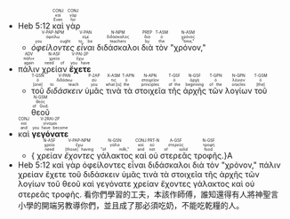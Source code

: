 - <rt>Heb 5:12</rt> <RUBY><ruby><ruby>καὶ<rt>Even</rt></ruby><rt>καί</rt></ruby><rt>CONJ</rt></RUBY> <RUBY><ruby><ruby>γὰρ<rt>for</rt></ruby><rt>γάρ</rt></ruby><rt>CONJ</rt></RUBY> 
	- <RUBY><ruby><ruby><em>ὀφείλοντες</em><rt>you ought</rt></ruby><rt>ὀφείλω</rt></ruby><rt>V-PAP-NPM</rt></RUBY> <RUBY><ruby><ruby><em>εἶναι</em><rt>to be</rt></ruby><rt>εἰμί</rt></ruby><rt>V-PAN</rt></RUBY> <RUBY><ruby><ruby>διδάσκαλοι<rt>teachers</rt></ruby><rt>διδάσκαλος</rt></ruby><rt>N-NPM</rt></RUBY> <RUBY><ruby><ruby>διὰ<rt>by</rt></ruby><rt>διά</rt></ruby><rt>PREP</rt></RUBY> <RUBY><ruby><ruby>τὸν<rt>the</rt></ruby><rt>ὁ</rt></ruby><rt>T-ASM</rt></RUBY> <RUBY><ruby><ruby>"χρόνον,"<rt>"time,"</rt></ruby><rt>χρόνος</rt></ruby><rt>N-ASM</rt></RUBY> 
- <RUBY><ruby><ruby>πάλιν<rt>again</rt></ruby><rt>πάλιν</rt></ruby><rt>ADV</rt></RUBY> <RUBY><ruby><ruby>χρείαν<rt>need of</rt></ruby><rt>χρεία</rt></ruby><rt>N-ASF</rt></RUBY> <RUBY><ruby><ruby><strong>ἔχετε</strong><rt>you have</rt></ruby><rt>ἔχω</rt></ruby><rt>V-PAI-2P</rt></RUBY> 
	- <RUBY><ruby><ruby>τοῦ<rt>[one]</rt></ruby><rt>ὁ</rt></ruby><rt>T-GSN</rt></RUBY> <RUBY><ruby><ruby><em>διδάσκειν</em><rt>to teach</rt></ruby><rt>διδάσκω</rt></ruby><rt>V-PAN</rt></RUBY> <RUBY><ruby><ruby>ὑμᾶς<rt>you</rt></ruby><rt>σύ</rt></ruby><rt>P-2AP</rt></RUBY> <RUBY><ruby><ruby>τινὰ<rt>what [is]</rt></ruby><rt>τις</rt></ruby><rt>X-ASM</rt></RUBY> <RUBY><ruby><ruby>τὰ<rt>the</rt></ruby><rt>ὁ</rt></ruby><rt>T-APN</rt></RUBY> <RUBY><ruby><ruby>στοιχεῖα<rt>principles</rt></ruby><rt>στοιχεῖον</rt></ruby><rt>N-APN</rt></RUBY> <RUBY><ruby><ruby>τῆς<rt>of the</rt></ruby><rt>ὁ</rt></ruby><rt>T-GSF</rt></RUBY> <RUBY><ruby><ruby>ἀρχῆς<rt>beginning</rt></ruby><rt>ἀρχή</rt></ruby><rt>N-GSF</rt></RUBY> <RUBY><ruby><ruby>τῶν<rt>of the</rt></ruby><rt>ὁ</rt></ruby><rt>T-GPN</rt></RUBY> <RUBY><ruby><ruby>λογίων<rt>oracles</rt></ruby><rt>λόγιον</rt></ruby><rt>N-GPN</rt></RUBY> <RUBY><ruby><ruby>τοῦ<rt>[the]</rt></ruby><rt>ὁ</rt></ruby><rt>T-GSM</rt></RUBY> <RUBY><ruby><ruby>θεοῦ<rt>of God;</rt></ruby><rt>θεός</rt></ruby><rt>N-GSM</rt></RUBY> 
- <RUBY><ruby><ruby>καὶ<rt>and</rt></ruby><rt>καί</rt></ruby><rt>CONJ</rt></RUBY> <RUBY><ruby><ruby><strong>γεγόνατε</strong><rt>you have become</rt></ruby><rt>γίνομαι</rt></ruby><rt>V-2RAI-2P</rt></RUBY> 
	- { <RUBY><ruby><ruby>χρείαν<rt>need</rt></ruby><rt>χρεία</rt></ruby><rt>N-ASF</rt></RUBY> <RUBY><ruby><ruby><em>ἔχοντες</em><rt>[those] having</rt></ruby><rt>ἔχω</rt></ruby><rt>V-PAP-NPM</rt></RUBY> <RUBY><ruby><ruby>γάλακτος<rt>"of milk,"</rt></ruby><rt>γάλα</rt></ruby><rt>N-GSN</rt></RUBY> <RUBY><ruby><ruby>καὶ<rt>and</rt></ruby><rt>καί</rt></ruby><rt>CONJ</rt></RUBY> <RUBY><ruby><ruby>οὐ<rt>not</rt></ruby><rt>οὐ</rt></ruby><rt>PRT-N</rt></RUBY> <RUBY><ruby><ruby>στερεᾶς<rt>of solid</rt></ruby><rt>στερεός</rt></ruby><rt>A-GSF</rt></RUBY> <RUBY><ruby><ruby>τροφῆς.<rt>food.</rt></ruby><rt>τροφή</rt></ruby><rt>N-GSF</rt></RUBY>}A
- Heb 5:12 καὶ γὰρ ὀφείλοντες εἶναι διδάσκαλοι διὰ τὸν "χρόνον," πάλιν χρείαν ἔχετε τοῦ διδάσκειν ὑμᾶς τινὰ τὰ στοιχεῖα τῆς ἀρχῆς τῶν λογίων τοῦ θεοῦ καὶ γεγόνατε χρείαν ἔχοντες γάλακτος καὶ οὐ στερεᾶς τροφῆς. 看你們學習的工夫，本該作師傅，誰知還得有人將神聖言小學的開端另教導你們，並且成了那必須吃奶，不能吃乾糧的人。 